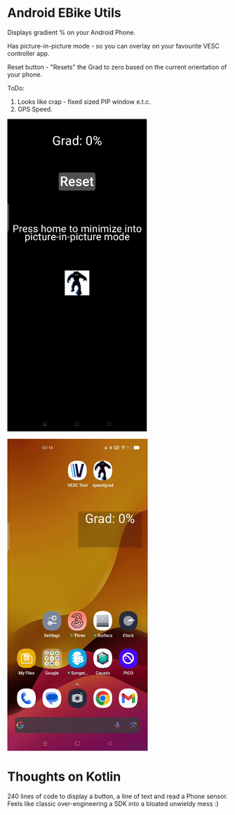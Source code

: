 # Android EBike Utils

Displays gradient % on your Android Phone.

Has picture-in-picture mode - so you can overlay on your favourite VESC controller app.

Reset button - "Resets" the Grad to zero based on the current orientation of your phone.

ToDo:  
1) Looks like crap - fixed sized PIP window e.t.c.
2) GPS Speed.

![](./Images/App1.png)

![](./Images/App2.png)

# Thoughts on Kotlin

240 lines of code to display a button, a line of text and read a Phone sensor. Feels like classic over-engineering a SDK into a bloated unwieldy mess :)
